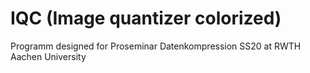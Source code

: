 # IQC (Image quantizer colorized)
Programm designed for Proseminar Datenkompression SS20 at RWTH Aachen University
